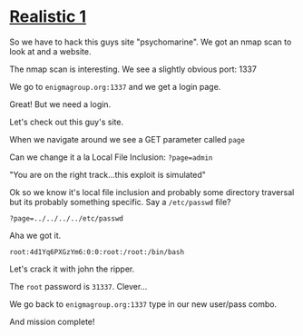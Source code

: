 # [Realistic 1](http://challenges.enigmagroup.org/realistics/1)

So we have to hack this guys site "psychomarine". We got an nmap scan to look at and a website.

The nmap scan is interesting. We see a slightly obvious port: 1337

We go to `enigmagroup.org:1337` and we get a login page.

Great! But we need a login.

Let's check out this guy's site.

When we navigate around we see a GET parameter called `page`

Can we change it a la Local File Inclusion: `?page=admin`

"You are on the right track...this exploit is simulated"

Ok so we know it's local file inclusion and probably some directory traversal but its probably 
something specific. Say a `/etc/passwd` file?

`?page=../../../../etc/passwd`

Aha we got it.

`root:4d1Yq6PXGzYm6:0:0:root:/root:/bin/bash`

Let's crack it with john the ripper.

The `root` password is `31337`. Clever...

We go back to `enigmagroup.org:1337` type in our new user/pass combo.

And mission complete!
